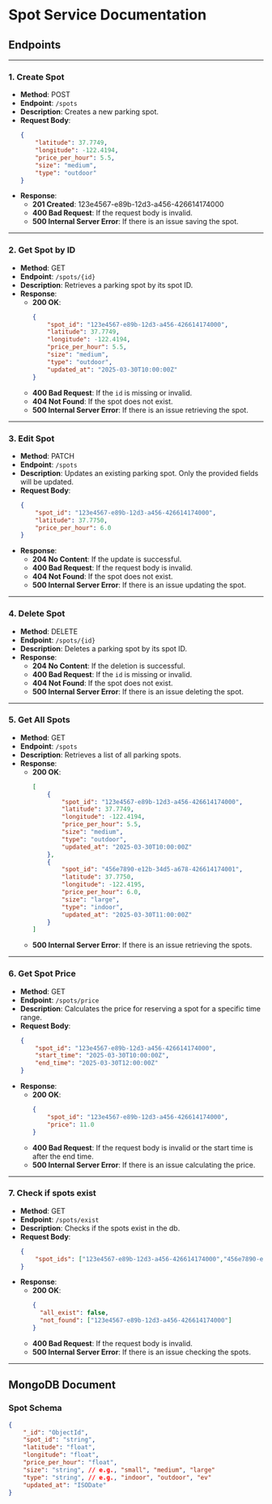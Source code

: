 # Spot Service Documentation

## Endpoints

---

### 1. Create Spot
- **Method**: POST  
- **Endpoint**: `/spots`  
- **Description**: Creates a new parking spot.  
- **Request Body**:
    ```json
    {
        "latitude": 37.7749,
        "longitude": -122.4194,
        "price_per_hour": 5.5,
        "size": "medium",
        "type": "outdoor"
    }
    ```
- **Response**:
    - **201 Created**:
      123e4567-e89b-12d3-a456-426614174000
    - **400 Bad Request**: If the request body is invalid.
    - **500 Internal Server Error**: If there is an issue saving the spot.

---

### 2. Get Spot by ID
- **Method**: GET  
- **Endpoint**: `/spots/{id}`  
- **Description**: Retrieves a parking spot by its spot ID.  
- **Response**:
    - **200 OK**:
      ```json
      {
          "spot_id": "123e4567-e89b-12d3-a456-426614174000",
          "latitude": 37.7749,
          "longitude": -122.4194,
          "price_per_hour": 5.5,
          "size": "medium",
          "type": "outdoor",
          "updated_at": "2025-03-30T10:00:00Z"
      }
      ```
    - **400 Bad Request**: If the `id` is missing or invalid.
    - **404 Not Found**: If the spot does not exist.
    - **500 Internal Server Error**: If there is an issue retrieving the spot.

---

### 3. Edit Spot
- **Method**: PATCH  
- **Endpoint**: `/spots`  
- **Description**: Updates an existing parking spot. Only the provided fields will be updated.  
- **Request Body**:
    ```json
    {
        "spot_id": "123e4567-e89b-12d3-a456-426614174000",
        "latitude": 37.7750,
        "price_per_hour": 6.0
    }
    ```
- **Response**:
    - **204 No Content**: If the update is successful.
    - **400 Bad Request**: If the request body is invalid.
    - **404 Not Found**: If the spot does not exist.
    - **500 Internal Server Error**: If there is an issue updating the spot.

---

### 4. Delete Spot
- **Method**: DELETE  
- **Endpoint**: `/spots/{id}`  
- **Description**: Deletes a parking spot by its spot ID.  
- **Response**:
    - **204 No Content**: If the deletion is successful.
    - **400 Bad Request**: If the `id` is missing or invalid.
    - **404 Not Found**: If the spot does not exist.
    - **500 Internal Server Error**: If there is an issue deleting the spot.

---

### 5. Get All Spots
- **Method**: GET  
- **Endpoint**: `/spots`  
- **Description**: Retrieves a list of all parking spots.  
- **Response**:
    - **200 OK**:
      ```json
      [
          {
              "spot_id": "123e4567-e89b-12d3-a456-426614174000",
              "latitude": 37.7749,
              "longitude": -122.4194,
              "price_per_hour": 5.5,
              "size": "medium",
              "type": "outdoor",
              "updated_at": "2025-03-30T10:00:00Z"
          },
          {
              "spot_id": "456e7890-e12b-34d5-a678-426614174001",
              "latitude": 37.7750,
              "longitude": -122.4195,
              "price_per_hour": 6.0,
              "size": "large",
              "type": "indoor",
              "updated_at": "2025-03-30T11:00:00Z"
          }
      ]
      ```
    - **500 Internal Server Error**: If there is an issue retrieving the spots.

---

### 6. Get Spot Price
- **Method**: GET  
- **Endpoint**: `/spots/price`  
- **Description**: Calculates the price for reserving a spot for a specific time range.  
- **Request Body**:
    ```json
    {
        "spot_id": "123e4567-e89b-12d3-a456-426614174000",
        "start_time": "2025-03-30T10:00:00Z",
        "end_time": "2025-03-30T12:00:00Z"
    }
    ```
- **Response**:
    - **200 OK**:
      ```json
      {
          "spot_id": "123e4567-e89b-12d3-a456-426614174000",
          "price": 11.0
      }
      ```
    - **400 Bad Request**: If the request body is invalid or the start time is after the end time.
    - **500 Internal Server Error**: If there is an issue calculating the price.

---

### 7. Check if spots exist
- **Method**: GET  
- **Endpoint**: `/spots/exist`  
- **Description**: Checks if the spots exist in the db.  
- **Request Body**:
    ```json
    {
        "spot_ids": ["123e4567-e89b-12d3-a456-426614174000","456e7890-e12b-34d5-a678-426614174001"]
    }
    ```
- **Response**:
    - **200 OK**:
      ```json
      {
        "all_exist": false,
        "not_found": ["123e4567-e89b-12d3-a456-426614174000"]
      }
      ```
    - **400 Bad Request**: If the request body is invalid.
    - **500 Internal Server Error**: If there is an issue checking the spots.

---

## MongoDB Document

### Spot Schema
```json
{
    "_id": "ObjectId",
    "spot_id": "string",
    "latitude": "float",
    "longitude": "float",
    "price_per_hour": "float",
    "size": "string", // e.g., "small", "medium", "large"
    "type": "string", // e.g., "indoor", "outdoor", "ev"
    "updated_at": "ISODate"
}
```